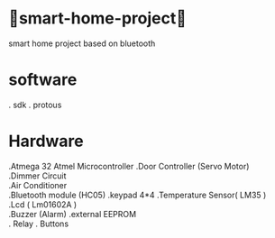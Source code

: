 # 🏡smart-home-project🏡
smart home project based on bluetooth  
# software 
. sdk 
. protous  

# Hardware  
.Atmega 32 Atmel Microcontroller 
.Door Controller (Servo Motor)  
.Dimmer Circuit  
.Air Conditioner  
.Bluetooth module (HC05)
.keypad 4*4
.Temperature Sensor( LM35 )  
.Lcd ( Lm01602A )  
.Buzzer (Alarm) 
.external EEPROM  
. Relay 
. Buttons 

